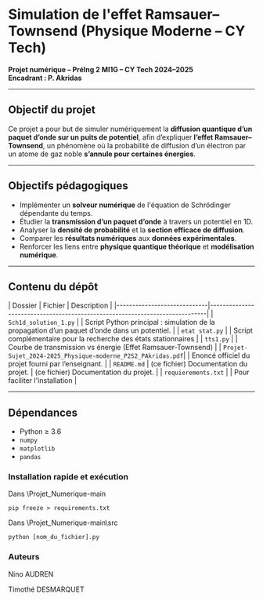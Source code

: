# Simulation de l'effet Ramsauer–Townsend (Physique Moderne – CY Tech)

**Projet numérique – PréIng 2 MI1G – CY Tech 2024–2025**  
**Encadrant : P. Akridas**

---

## Objectif du projet

Ce projet a pour but de simuler numériquement la **diffusion quantique d’un paquet d’onde sur un puits de potentiel**, afin d’expliquer **l’effet Ramsauer–Townsend**, un phénomène où la probabilité de diffusion d’un électron par un atome de gaz noble **s’annule pour certaines énergies**.

---

## Objectifs pédagogiques

- Implémenter un **solveur numérique** de l'équation de Schrödinger dépendante du temps.
- Étudier la **transmission d’un paquet d’onde** à travers un potentiel en 1D.
- Analyser la **densité de probabilité** et la **section efficace de diffusion**.
- Comparer les **résultats numériques** aux **données expérimentales**.
- Renforcer les liens entre **physique quantique théorique** et **modélisation numérique**.

---

## Contenu du dépôt

| Dossier                      | Fichier                                                                 | Description                                                                 |
|-----------------------------|-----------------------------------------------------------------------------|
| `Sch1d_solution_1.py`       | | Script Python principal : simulation de la propagation d’un paquet d’onde dans un potentiel. |
| `etat stat.py`                 | | Script complémentaire pour la recherche des états stationnaires                                      |
| `tts1.py`                 | | Courbe de transmission vs énergie (Effet Ramsauer-Townsend)                                      |
| `Projet-Sujet_2024-2025_Physique-moderne_P2S2_PAkridas.pdf`| | Enoncé officiel du projet fourni par l’enseignant.                          |
| `README.md`                 | (ce fichier) Documentation du projet.                                      | (ce fichier) Documentation du projet.                                      |
| `requierements.txt`                 | | Pour faciliter l'installation                                      |

---

## Dépendances

- Python ≥ 3.6  
- `numpy`
- `matplotlib`
- `pandas`

### Installation rapide et exécution

Dans \Projet_Numerique-main

`pip freeze > requirements.txt`

Dans \Projet_Numerique-main\src

`python [nom_du_fichier].py`

### Auteurs


Nino AUDREN

Timothé DESMARQUET
